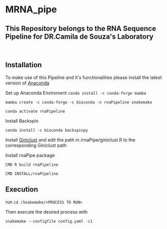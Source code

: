 # MRNA_pipe

## This Repository belongs to the RNA Sequence Pipeline for DR.Camila de Souza's Laboratory 

<br>

## Installation
To make use of this Pipeline and it's functionalities please install the latest version of [Anaconda](https://www.anaconda.com/)

Set up Anaconda Enviroment 
`conda install -c conda-forge mamba`


`mamba create -c conda-forge -c bioconda -n rnaPipeline snakemake `

`conda activate rnaPipeline`

Install Backspin 

`conda install -c bioconda backspinpy`

Install [Giniclust](https://github.com/lanjiangboston/GiniClust) and edit the path in /rnaPipe/giniclust.R to the corresponding Giniclust path 

Install rnaPipe package

`CMD R build rnaPipeline`

`CMD INSTALL/rnaPipeline`

## Execution 

run `cd /Snakemake/<PROCESS TO RUN>`

Then execute the desired process with 

`snakemake --configfile config.yaml -c1 `
